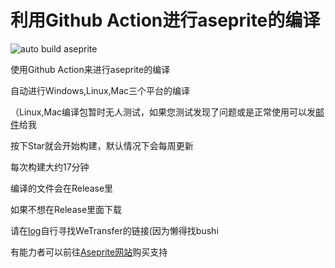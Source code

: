 # 利用Github Action进行aseprite的编译
![auto build aseprite](https://github.com/Insouciant21/action_aseprite/workflows/auto%20build%20aseprite/badge.svg)

使用Github Action来进行aseprite的编译

自动进行Windows,Linux,Mac三个平台的编译

（Linux,Mac编译包暂时无人测试，如果您测试发现了问题或是正常使用可以发[邮件](mailto:2964318290@qq.com)给我

按下Star就会开始构建，默认情况下会每周更新

每次构建大约17分钟

编译的文件会在Release里

如果不想在Release里面下载

请在[log](https://github.com/Insouciant21/action_aseprite/actions)自行寻找WeTransfer的链接(因为懒得找bushi

有能力者可以前往[Aseprite网站](https://aseprite.org/#buy)购买支持
